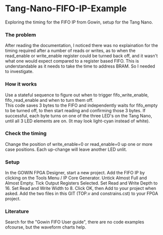 # Tang-Nano-FIFO-IP-Example
Exploring the timing for the FIFO IP from Gowin, setup for the Tang Nano.

### The problem
After reading the documentation, I noticed there was no explaination for the timing required after a number of reads or writes, as to when the read_enable or write_enable register could be turned back off, and it wasn't what one would expect compared to a register based FIFO.
This is understandable as it needs to take the time to address BRAM. 
So I needed to investigate.

### How it works
Use a stateful sequence to figure out when to trigger fifo_write_enable, fifo_read_enable and when to turn them off.  
This code saves 3 bytes to the FIFO and independently waits for fifo_empty to be turned off, to then start reading and confirming those 3 bytes.
If successful, each byte turns on one of the three LED's on the Tang Nano, until all 3 LED elements are on. (It may look light-cyan instead of white).

### Check the timing
Change the position of write_enable=0 or read_enable=0 up one or more case positions. Each up-change will leave another LED unlit.

### Setup
In the GOWIN FPGA Designer, start a new project.
Add the FIFO IP by clicking on the Tools Menu / IP Core Generator.
Untick Almost Full and Almost Empty.
Tick Output Registers Selected.
Set Read and Write Depth to 16.
Set Read and Write Width to 8.
Click OK, then Add to your project when asked.
Add the two files in this GIT (TOP.v and constrains.cst) to your FPGA project.

### Literature
Search for the "Gowin FIFO User guide", there are no code examples ofcourse, but the waveform charts help.
